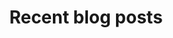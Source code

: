 ---
widget: pages
headless: true
title: Recent blog posts
subtitle: ''
weight: 2

content:
    count: 3

design:
    view: cards
    columns: '1'
    spacing:
        padding: ['30px', '0px', '30px', '0px']
---